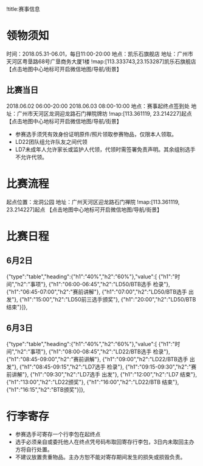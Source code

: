 !title:赛事信息

# 领物须知
时间：2018.05.31-06.01，每日11:00-20:00
地点：凯乐石旗舰店
地址：广州市天河区粤垦路68号广垦商务大厦1楼
!map:[113.333743,23.153287]凯乐石旗舰店
【点击地图中心地标可开启微信地图/导航/街景】

## 比赛当日
2018.06.02 06:00-20:00
2018.06.03 08:00-10:00
地点：赛事起终点签到处
地址：广州市天河区龙洞迎龙路石门禅院牌坊
!map:[113.361119, 23.214227]起点
【点击地图中心地标可开启微信地图/导航/街景】

* 参赛选手须凭有效身份证明原件/照片领取参赛物品，仅限本人领取。
* LD22团队组允许队友之间代领
* LD7未成年人允许家长或监护人代领，代领时需签署免责声明。其余组别选手不允许代领。

# 比赛流程
起点位置：龙洞公园
地址：广州天河区迎龙路石门禅院
!map:[113.361119, 23.214227]起点
【点击地图中心地标可开启微信地图/导航/街景】

# 比赛日程
## 6月2日
{"type":"table","heading":{"h1":"40%","h2":"60%"},"value":[
{"h1":"时间","h2":"事项"},
{"h1":"06:00-06:45","h2":"LD50/BTB选手 检录"},
{"h1":"06:45-07:00","h2":"赛前讲解"},
{"h1":"07:00","h2":"LD50/BTB选手 出发"},
{"h1":"15:00","h2":"LD50前三选手颁奖"},
{"h1":"20:00","h2":"LD50/BTB 结束"}]},

## 6月3日
{"type":"table","heading":{"h1":"40%","h2":"60%"},"value":[
{"h1":"时间","h2":"事项"},
{"h1":"08:00-08:45","h2":"LD22/BTB选手 检录"},
{"h1":"08:45-09:00","h2":"赛前讲解"},
{"h1":"09:00","h2":"LD22/BTB选手 出发"},
{"h1":"08:45-09:15","h2":"LD7选手 检录"},
{"h1":"09:15-09:30","h2":"赛前讲解"},
{"h1":"09:30","h2":"LD7选手 出发"},
{"h1":"12:00","h2":"LD7 结束"},
{"h1":"13:00","h2":"LD22颁奖"},
{"h1":"16:00","h2":"LD22/BTB 结束"},
{"h1":"16:15","h2":"BTB颁奖"}]},

# 行李寄存

* 参赛选手可寄存一个行李包在起终点
* 选手必须亲自或委托他人在终点凭号码布取回寄存行李包，3日内未取回主办方将自行处置。
* 不建议放置贵重物品。主办方恕不能对寄存期间发生的损失或损毁负责。
